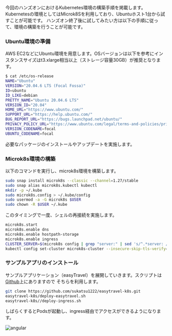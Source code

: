 今回のハンズオンにおけるKubernetes環境の構築手順を掲載します。Kubernetesの環境としてはMicrok8Sを利用しており、Ubuntuホスト1台から試すことが可能です。
ハンズオン終了後に試してみたい方は以下の手順に従って、環境の構築を行うことが可能です。

### Ubuntu環境の準備

AWS EC2などにUbuntu環境を用意します。OSバージョンは以下を参考にインスタンスサイズはt3.xlarge相当以上（ストレージ容量30GB）が推奨となります。

```bash
$ cat /etc/os-release
NAME="Ubuntu"
VERSION="20.04.6 LTS (Focal Fossa)"
ID=ubuntu
ID_LIKE=debian
PRETTY_NAME="Ubuntu 20.04.6 LTS"
VERSION_ID="20.04"
HOME_URL="https://www.ubuntu.com/"
SUPPORT_URL="https://help.ubuntu.com/"
BUG_REPORT_URL="https://bugs.launchpad.net/ubuntu/"
PRIVACY_POLICY_URL="https://www.ubuntu.com/legal/terms-and-policies/privacy-policy"
VERSION_CODENAME=focal
UBUNTU_CODENAME=focal
```

必要なパッケージのインストールやアップデートを実施します。

### Microk8s環境の構築

以下のコマンドを実行し、microk8s環境を構築します。

```bash
sudo snap install microk8s --classic --channel=1.27/stable
sudo snap alias microk8s.kubectl kubectl
mkdir -p ~/.kube
sudo microk8s.config > ~/.kube/config
sudo usermod -a -G microk8s $USER
sudo chown -R $USER ~/.kube
```

このタイミングで一度、シェルの再接続を実施します。

```bash
microk8s.start
microk8s.enable dns
microk8s.enable hostpath-storage
microk8s.enable ingress
CLUSTER_SERVER=$(microk8s config | grep "server:" | sed 's/^.*server: //')
kubectl config set-cluster microk8s-cluster --insecure-skip-tls-verify=true --server="$CLUSTER_SERVER"
```

### サンプルアプリのインストール

サンプルアプリケーション（easyTravel）を展開していきます。スクリプトは[Github](https://github.com/sukatsu1222/easytravel-k8s)上にありますので
そちらを利用します。

```bash
git clone https://github.com/sukatsu1222/easytravel-k8s.git
easytravel-k8s/deploy-easytravel.sh
easytravel-k8s//deploy-ingress.sh
```

しばらくするとPodsが起動し、ingress経由でアクセスができるようになります。

![angular](../assets/cloud-observe/jp/angular.png)
